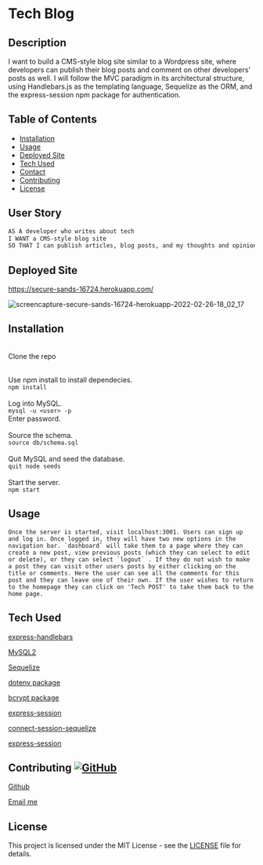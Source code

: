 # Tech Blog


## Description

 I want to build a CMS-style blog site similar to a Wordpress site, where developers can publish their blog posts and comment on other developers’ posts as well. I will follow the MVC paradigm in its architectural structure, using Handlebars.js as the templating language, Sequelize as the ORM, and the express-session npm package for authentication.



## Table of Contents

- [Installation](#installation)
- [Usage](#usage)
- [Deployed Site](#deployed-site)
- [Tech Used](#tech-used)
- [Contact](#contributing)
- [Contributing](#contributing)
- [License](#license)



## User Story

```md
AS A developer who writes about tech
I WANT a CMS-style blog site
SO THAT I can publish articles, blog posts, and my thoughts and opinions
```
## Deployed Site

https://secure-sands-16724.herokuapp.com/

![screencapture-secure-sands-16724-herokuapp-2022-02-26-18_02_17](https://user-images.githubusercontent.com/87335354/155862809-9446de3b-5581-4b3c-b4e5-84fb3db1c4ff.jpg)

## Installation
<br />Clone the repo  <br />

<br />Use npm install to install dependecies. <br />
  `npm install` <br />
<br />Log into MySQL. <br />
  `mysql -u <user> -p ` <br />
Enter password. <br />
<br />Source the schema. <br />
  `source db/schema.sql` <br />
<br />Quit MySQL and seed the database.  <br />
  `quit
  node seeds`  <br />
<br />Start the server. <br />
  `npm start`

## Usage
```
Once the server is started, visit localhost:3001. Users can sign up and log in. Once logged in, they will have two new options in the navigation bar. `dashboard` will take them to a page where they can create a new post, view previous posts (which they can select to edit or delete), or they can select `logout` . If they do not wish to make a post they can visit other users posts by either clicking on the title or comments. Here the user can see all the comments for this post and they can leave one of their own. If the user wishes to return to the homepage they can click on 'Tech POST' to take them back to the home page.
```

## Tech Used

[express-handlebars](https://www.npmjs.com/package/express-handlebars)

[MySQL2](https://www.npmjs.com/package/mysql2) 

[Sequelize](https://www.npmjs.com/package/sequelize)

[dotenv package](https://www.npmjs.com/package/dotenv)

[bcrypt package](https://www.npmjs.com/package/bcrypt)

[express-session](https://www.npmjs.com/package/express-session)

[connect-session-sequelize](https://www.npmjs.com/package/connect-session-sequelize)

[express-session](https://www.npmjs.com/package/express-session)


## Contributing [![GitHub](https://badgen.net/badge/icon/github?icon=github&label)](https://github.com)

[Github](https://github.com/pamelac21)

[Email me](pamelac021@gmail.com)


## License

This project is licensed under the MIT License - see the [LICENSE](LICENSE) file for details.

